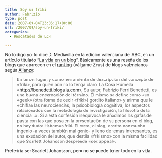 ```yaml
---
title: Soy un friki
author: Fabrizio
type: post
date: 2007-09-04T23:06:17+00:00
url: /2007/09/soy-un-friki/
categories:
  - Rescatados de LCH

---
```

No lo digo yo: lo dice D. Mediavilla en la edición valenciana del ABC, en un artículo titulado &#8220;[La vida en un blog][1]&#8220;. Básicamente es una reseña de los blogs que aparecen en el [ranking][2] (válgame Zeus) de blogs valencianos según [Alianzo][3]:

> En tercer lugar, y como herramienta de descripción del concepto de «friki», para quien aún no lo tenga claro, La Cosa Húmeda «http://fbenedetti.blogalia.com», Su autor, Fabrizio Ferri Benedetti, es una buena encarnación del término. Él mismo se define como «un «geek» (otra forma de decir «friki») gordito italiano» y afirma que le «chiflan las neurociencias, la psicobiología cognitiva, los aspectos relacionados con la metodología de investigación, la filosofía de la ciencia&#8230;». Si a esta confesión inequívoca le añadimos las gafas de pasta con las que posa en la presentación de su persona en el blog, no hay duda: Habemus friki. El resto, el blog, escrito con mucho ingenio -a veces también mal genio- y lleno de temas interesantes, es una exudación del autor, que destila «frikismo» con la misma facilidad que Scarlett Johansson desprende «sex appeal».

Preferiría ser Scarlett Johansson, pero no se puede tener todo en la vida.

 [1]: http://www.abc.es/hemeroteca/historico-02-09-2007/abc/Valencia/la-vida-en-un-blog_164625590682.html
 [2]: http://www.alianzo.com/top-blogs/spain/comunidad-valenciana
 [3]: http://www.alianzo.com/